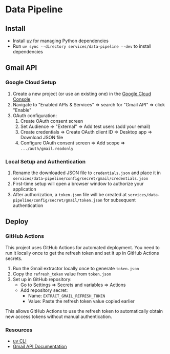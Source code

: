 # Data Pipeline

## Install

- Install [uv](https://docs.astral.sh/uv/getting-started/installation/) for managing Python dependencies
- Run `uv sync --directory services/data-pipeline --dev` to install dependencies

## Gmail API

### Google Cloud Setup
1. Create a new project (or use an existing one) in the [Google Cloud Console](https://console.cloud.google.com/)
2. Navigate to "Enabled APIs & Services" => search for "Gmail API" => click "Enable"
3. OAuth configuration:
    1. Create OAuth consent screen
    2. Set Audience => "External" => Add test users (add your email)
    3. Create credentials => Create OAuth client ID => Desktop app => Download JSON file
    4. Configure OAuth consent screen => Add scope => `.../auth/gmail.readonly`

### Local Setup and Authentication
1. Rename the downloaded JSON file to `credentials.json` and place it in `services/data-pipeline/config/secret/gmail/credentials.json`
2. First-time setup will open a browser window to authorize your application
3. After authorization, a `token.json` file will be created at `services/data-pipeline/config/secret/gmail/token.json` for subsequent authentication

## Deploy

### GitHub Actions

This project uses GitHub Actions for automated deployment. You need to run it locally once to get the refresh token and set it up in GitHub Actions secrets.

1. Run the Gmail extractor locally once to generate `token.json`
2. Copy the `refresh_token` value from `token.json`
3. Set up in GitHub repository:
   - Go to Settings => Secrets and variables => Actions
   - Add repository secret:
     - Name: `EXTRACT_GMAIL_REFRESH_TOKEN`
     - Value: Paste the refresh token value copied earlier

This allows GitHub Actions to use the refresh token to automatically obtain new access tokens without manual authentication.

### Resources
- [uv CLI](https://docs.astral.sh/uv/reference/cli/)
- [Gmail API Documentation](https://developers.google.com/gmail/api/guides)
